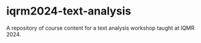 # iqrm2024-text-analysis
A repository of course content for a text analysis workshop taught at IQMR 2024.
